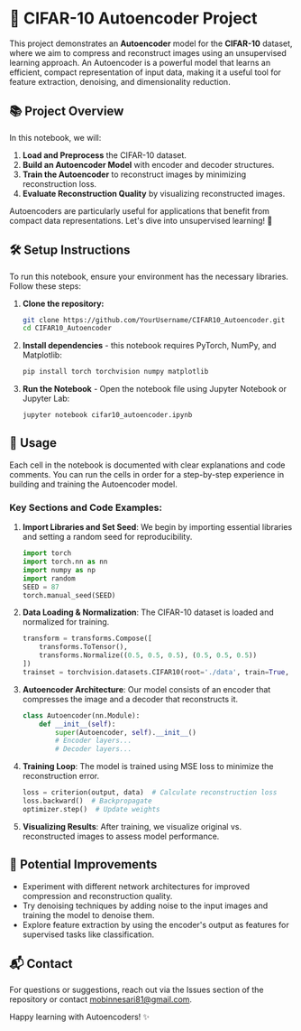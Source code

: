 
# 🧩 CIFAR-10 Autoencoder Project

This project demonstrates an **Autoencoder** model for the **CIFAR-10** dataset, 
where we aim to compress and reconstruct images using an unsupervised learning approach. 
An Autoencoder is a powerful model that learns an efficient, compact representation of input data,
making it a useful tool for feature extraction, denoising, and dimensionality reduction.

## 📚 Project Overview

In this notebook, we will:
1. **Load and Preprocess** the CIFAR-10 dataset.
2. **Build an Autoencoder Model** with encoder and decoder structures.
3. **Train the Autoencoder** to reconstruct images by minimizing reconstruction loss.
4. **Evaluate Reconstruction Quality** by visualizing reconstructed images.

Autoencoders are particularly useful for applications that benefit from compact data representations.
Let's dive into unsupervised learning! 🚀

## 🛠️ Setup Instructions

To run this notebook, ensure your environment has the necessary libraries. Follow these steps:

1. **Clone the repository:**
   ```bash
   git clone https://github.com/YourUsername/CIFAR10_Autoencoder.git
   cd CIFAR10_Autoencoder
   ```

2. **Install dependencies** - this notebook requires PyTorch, NumPy, and Matplotlib:
   ```bash
   pip install torch torchvision numpy matplotlib
   ```

3. **Run the Notebook** - Open the notebook file using Jupyter Notebook or Jupyter Lab:
   ```bash
   jupyter notebook cifar10_autoencoder.ipynb
   ```

## 🚀 Usage

Each cell in the notebook is documented with clear explanations and code comments. 
You can run the cells in order for a step-by-step experience in building and training the Autoencoder model.

### Key Sections and Code Examples:

1. **Import Libraries and Set Seed**: We begin by importing essential libraries and setting a random seed for reproducibility.

   ```python
   import torch
   import torch.nn as nn
   import numpy as np
   import random
   SEED = 87
   torch.manual_seed(SEED)
   ```

2. **Data Loading & Normalization**: The CIFAR-10 dataset is loaded and normalized for training.

   ```python
   transform = transforms.Compose([
       transforms.ToTensor(),
       transforms.Normalize((0.5, 0.5, 0.5), (0.5, 0.5, 0.5))
   ])
   trainset = torchvision.datasets.CIFAR10(root='./data', train=True, download=True, transform=transform)
   ```

3. **Autoencoder Architecture**: Our model consists of an encoder that compresses the image and a decoder that reconstructs it.

   ```python
   class Autoencoder(nn.Module):
       def __init__(self):
           super(Autoencoder, self).__init__()
           # Encoder layers...
           # Decoder layers...
   ```

4. **Training Loop**: The model is trained using MSE loss to minimize the reconstruction error.

   ```python
   loss = criterion(output, data)  # Calculate reconstruction loss
   loss.backward()  # Backpropagate
   optimizer.step()  # Update weights
   ```

5. **Visualizing Results**: After training, we visualize original vs. reconstructed images to assess model performance.

## 🤔 Potential Improvements

- Experiment with different network architectures for improved compression and reconstruction quality.
- Try denoising techniques by adding noise to the input images and training the model to denoise them.
- Explore feature extraction by using the encoder's output as features for supervised tasks like classification.

## 📬 Contact

For questions or suggestions, reach out via the Issues section of the repository or contact <mobinnesari81@gmail.com>.

Happy learning with Autoencoders! ✨
